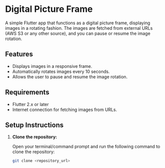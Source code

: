 # Digital Picture Frame

A simple Flutter app that functions as a digital picture frame, displaying images in a rotating fashion. The images are fetched from external URLs (AWS S3 or any other source), and you can pause or resume the image rotation.

## Features
- Displays images in a responsive frame.
- Automatically rotates images every 10 seconds.
- Allows the user to pause and resume the image rotation.

## Requirements
- Flutter 2.x or later
- Internet connection for fetching images from URLs.

## Setup Instructions

1. **Clone the repository:**

   Open your terminal/command prompt and run the following command to clone the repository:

   ```bash
   git clone <repository_url>
